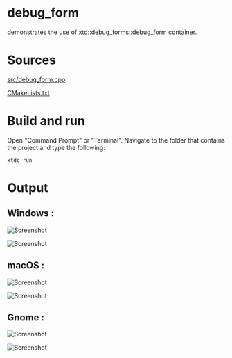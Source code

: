 # debug_form

demonstrates the use of [xtd::debug_forms::debug_form](../../../../src/xtd_forms/include/xtd/forms/debug_form.hpp) container.

# Sources

[src/debug_form.cpp](src/debug_form.cpp)

[CMakeLists.txt](CMakeLists.txt)

# Build and run

Open "Command Prompt" or "Terminal". Navigate to the folder that contains the project and type the following:

```shell
xtdc run
```

# Output

## Windows :

![Screenshot](../../../../docs/pictures/examples/debug_form_w.png)

![Screenshot](../../../../docs/pictures/examples/debug_form_wd.png)

## macOS :

![Screenshot](../../../../docs/pictures/examples/debug_form_m.png)

![Screenshot](../../../../docs/pictures/examples/debug_form_md.png)

## Gnome :

![Screenshot](../../../../docs/pictures/examples/debug_form_g.png)

![Screenshot](../../../../docs/pictures/examples/debug_form_gd.png)

